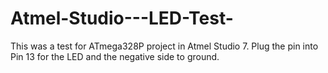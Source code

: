 # Atmel-Studio---LED-Test-
This was a test for ATmega328P project in Atmel Studio 7. Plug the pin into Pin 13 for the LED and the negative side to ground.
